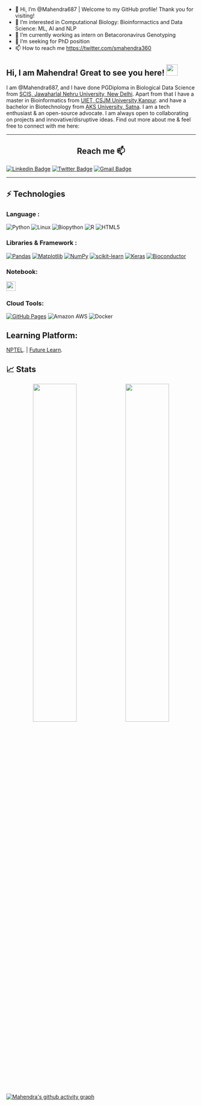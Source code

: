 - 👋 Hi, I’m @Mahendra687 | Welcome to my GitHub profile! Thank you for visiting!
- 👀 I’m interested in Computational Biology: Bioinformactics and Data Science: ML, AI and NLP
- 🌱 I’m currently working as intern on Betacoronavirus Genotyping
- 💞️ I’m seeking for PhD position 
- 📫 How to reach me https://twitter.com/smahendra360

<!---
Mahendra687/Mahendra687 is a ✨ special ✨ repository because its `README.md` (this file) appears on your GitHub profile.
You can click the Preview link to take a look at your changes.
--->
## Hi, I am Mahendra! Great to see you here! <img src="https://raw.githubusercontent.com/aemmadi/aemmadi/master/wave.gif" width="30px">

I am @Mahendra687, and I have done PGDiploma in Biological Data Science from [SCIS, Jawaharlal Nehru University, New Delhi](https://jnu.ac.in/scis). Apart from that I have a master in Bioinformatics from [UIET, CSJM University,Kanpur](http://csjmu.ac.in/uiet-kanpur/departments/computer-science-and-engineering/). and have a bachelor in Biotechnology from [AKS University, Satna](https://www.aksuniversity.ac.in/index.php/academics/life-sciences-technology). I am a tech enthusiast & an open-source advocate. I am always open to collaborating on projects and innovative/disruptive ideas. Find out more about me & feel free to connect with me here:
</p>
<hr />
<h2 align="center"> Reach me  📫 </h2>
<p align="center">

[![Linkedin Badge](https://img.shields.io/badge/-mahendrasingh-blue?style=flat-square&logo=Linkedin&logoColor=white&link=https://https://www.linkedin.com/in/mahendra-singh-5aa7216b/)](https://https://www.linkedin.com/in/mahendra-singh-5aa7216b/)
[![Twitter Badge](https://img.shields.io/badge/-mahendrasingh-white?style=flat-square&logo=twitter&logoColor=blue&link=https://https://twitter.com/smahendra360/)](https:/https://twitter.com/smahendra360/)
[![Gmail Badge](https://img.shields.io/badge/-mahendras948@gmail.com-c14438?style=flat-square&logo=Gmail&logoColor=white&link=mailto:mahendras94@gmail.com)](mailto:mahendras94@gmail.com)

</p>
<hr />

<p align="center">



## ⚡ Technologies

### Language :
![Python](https://img.shields.io/badge/-Python-black?style=flat-square&logo=Python)
![Linux](https://img.shields.io/badge/-Linux-black?style=flat-square&logo=Linux)
![Biopython](https://img.shields.io/badge/-Biopython-yellow?style=flat-square&logo=Biopython)
![R](https://img.shields.io/badge/-R-blue?style=flat-square&logo=R)
![HTML5](https://img.shields.io/badge/-HTML5-E34F26?style=flat-square&logo=html5&logoColor=white)



### Libraries & Framework :
<a href="#"><img alt="Pandas" src="https://img.shields.io/badge/Pandas%20-%23150458.svg?logo=pandas&logoColor=white"></a>
<a href="#"><img alt="Matplotlib" src="https://img.shields.io/badge/Matplotlib%20-%23150458.svg?logo=matplotlib&logoColor=green"></a>
<a href="#"><img alt="NumPy" src="https://img.shields.io/badge/Numpy%20-%23013243.svg?logo=numpy&logoColor=white"></a>
<a href="#"><img alt="scikit-learn" src="https://img.shields.io/badge/scikit-learn%20-%23013243.svg?logo=scikit-learn&logoColor=white"></a>
<a href="#"><img alt="Keras" src="https://img.shields.io/badge/Keras%20-%23D00000.svg?logo=Keras&logoColor=white"></a>
<a href="#"><img alt="Bioconductor" src="https://img.shields.io/badge/Bioconductor%20-%23150458.svg?logo=bioconductor&logoColor=blue"></a>

### Notebook:

<img src="https://img.shields.io/badge/jupyter-F3631D.svg?&style=for-the-badge&logo=jupyter&logoColor=white" height="25"/>


### Cloud Tools:

<a href="#"><img alt="GitHub Pages" src="https://img.shields.io/badge/GitHub%20Pages-%23327FC7.svg?logo=github&logoColor=white"></a>
![Amazon AWS](https://img.shields.io/badge/Amazon%20AWS-232F3E?style=flat-square&logo=amazon-aws)
![Docker](https://img.shields.io/badge/-Docker-black?style=flat-square&logo=docker)


## Learning Platform:
[NPTEL](https://nptel.ac.in/). | 
[Future Learn](https://www.futurelearn.com/).

## 📈 Stats
<p align="center">
	
  <img width="48%" src="https://github-readme-stats.vercel.app/api?username=MahendraSingh&show_icons=true&theme=tokyonight" />
  <img width="48%" src="https://github-readme-streak-stats.herokuapp.com/?user=MahendraSingh&theme=tokyonight" />
</p>


[![Mahendra's github activity graph](https://activity-graph.herokuapp.com/graph?username=mahendrasingh&theme=xcode)](https://git.io/mahendrasingh)
